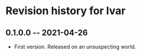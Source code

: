 # Revision history for lvar

## 0.1.0.0 -- 2021-04-26

* First version. Released on an unsuspecting world.
